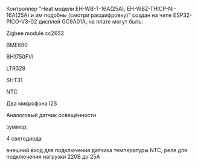 Контроллер "Heat модели EH-WB-T-16A(25A), EH-WBZ-THICP-NI-16A(25A) и им подобны (смотри расшифровку)" создан на чипе ESP32-PICO-V3-02 дисплей GC9A01A, на плате могут быть: 

Zigbee module cc2652

BME680

BH1750FVI 

LTR329

SHT31

NTC

Два микрофона I2S

Аналоговый датчик освещённости  

зуммер, 

4 светодиода

внешний вход для подключения датчика температуры NTC, реле для подключения нагрузки 220В до 25А


